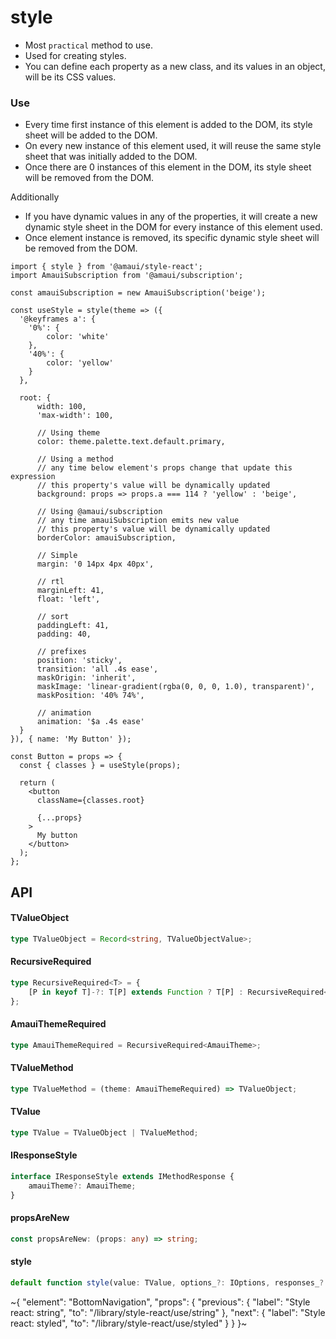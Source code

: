 
# style

- Most `practical` method to use.
- Used for creating styles.
- You can define each property as a new class, and its values in an object, will be its CSS values.

### Use

- Every time first instance of this element is added to the DOM, its style sheet will be added to the DOM.
- On every new instance of this element used, it will reuse the same style sheet that was initially added to the DOM.
- Once there are 0 instances of this element in the DOM, its style sheet will be removed from the DOM.

Additionally
- If you have dynamic values in any of the properties, it will create a new dynamic style sheet in the DOM for every instance of this element used.
- Once element instance is removed, its specific dynamic style sheet will be removed from the DOM.

```tsx
import { style } from '@amaui/style-react';
import AmauiSubscription from '@amaui/subscription';

const amauiSubscription = new AmauiSubscription('beige');

const useStyle = style(theme => ({
  '@keyframes a': {
    '0%': {
        color: 'white'
    },
    '40%': {
        color: 'yellow'
    }
  },

  root: {
      width: 100,
      'max-width': 100,

      // Using theme
      color: theme.palette.text.default.primary,

      // Using a method
      // any time below element's props change that update this expression
      // this property's value will be dynamically updated
      background: props => props.a === 114 ? 'yellow' : 'beige',

      // Using @amaui/subscription
      // any time amauiSubscription emits new value
      // this property's value will be dynamically updated
      borderColor: amauiSubscription,

      // Simple
      margin: '0 14px 4px 40px',

      // rtl
      marginLeft: 41,
      float: 'left',

      // sort
      paddingLeft: 41,
      padding: 40,

      // prefixes
      position: 'sticky',
      transition: 'all .4s ease',
      maskOrigin: 'inherit',
      maskImage: 'linear-gradient(rgba(0, 0, 0, 1.0), transparent)',
      maskPosition: '40% 74%',

      // animation
      animation: '$a .4s ease'
  }
}), { name: 'My Button' });

const Button = props => {
  const { classes } = useStyle(props);

  return (
    <button
      className={classes.root}

      {...props}
    >
      My button
    </button>
  );
};
```

## API

#### TValueObject

```ts
type TValueObject = Record<string, TValueObjectValue>;
```

#### RecursiveRequired

```ts
type RecursiveRequired<T> = {
    [P in keyof T]-?: T[P] extends Function ? T[P] : RecursiveRequired<T[P]>;
};
```

#### AmauiThemeRequired

```ts
type AmauiThemeRequired = RecursiveRequired<AmauiTheme>;
```

#### TValueMethod

```ts
type TValueMethod = (theme: AmauiThemeRequired) => TValueObject;
```

#### TValue

```ts
type TValue = TValueObject | TValueMethod;
```

#### IResponseStyle

```ts
interface IResponseStyle extends IMethodResponse {
    amauiTheme?: AmauiTheme;
}
```

#### propsAreNew

```ts
const propsAreNew: (props: any) => string;
```

#### style

```ts
default function style(value: TValue, options_?: IOptions, responses_?: Array<IResponseStyle>): (props_?: any) => IResponse;
```


~{
  "element": "BottomNavigation",
  "props": {
    "previous": {
      "label": "Style react: string",
      "to": "/library/style-react/use/string"
    },
    "next": {
      "label": "Style react: styled",
      "to": "/library/style-react/use/styled"
    }
  }
}~
